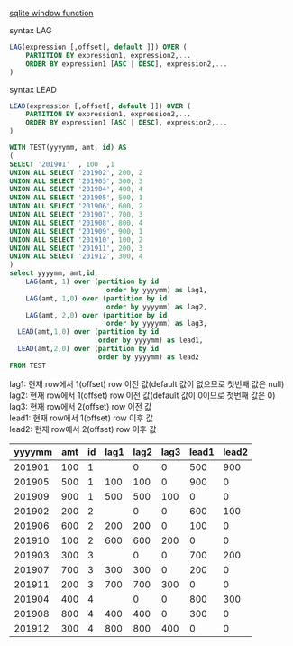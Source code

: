 
[sqlite window function](https://www.sqlitetutorial.net/sqlite-window-functions/)

syntax LAG
```sql
LAG(expression [,offset[, default ]]) OVER (
    PARTITION BY expression1, expression2,...
    ORDER BY expression1 [ASC | DESC], expression2,...
)
```

syntax LEAD
```sql
LEAD(expression [,offset[, default ]]) OVER (
    PARTITION BY expression1, expression2,...
    ORDER BY expression1 [ASC | DESC], expression2,...
)
```

```sql
WITH TEST(yyyymm, amt, id) AS
(
SELECT '201901'  , 100  ,1
UNION ALL SELECT '201902', 200, 2 
UNION ALL SELECT '201903', 300, 3 
UNION ALL SELECT '201904', 400, 4 
UNION ALL SELECT '201905', 500, 1
UNION ALL SELECT '201906', 600, 2 
UNION ALL SELECT '201907', 700, 3
UNION ALL SELECT '201908', 800, 4
UNION ALL SELECT '201909', 900, 1
UNION ALL SELECT '201910', 100, 2 
UNION ALL SELECT '201911', 200, 3 
UNION ALL SELECT '201912', 300, 4
)
select yyyymm, amt,id,
	LAG(amt, 1) over (partition by id
                        order by yyyymm) as lag1,
	LAG(amt, 1,0) over (partition by id
                        order by yyyymm) as lag2,   
	LAG(amt, 2,0) over (partition by id
                        order by yyyymm) as lag3,                        
  LEAD(amt,1,0) over (partition by id
                      order by yyyymm) as lead1,
  LEAD(amt,2,0) over (partition by id
                      order by yyyymm) as lead2                        
FROM TEST
```
lag1: 현재 row에서 1(offset) row 이전 값(default 값이 없으므로 첫번째 값은 null)  
lag2: 현재 row에서 1(offset) row 이전 값(default 값이 0이므로 첫번째 값은 0)  
lag3: 현재 row에서 2(offset) row 이전 값  
lead1: 현재 row에서 1(offset) row 이후 값  
lead2: 현재 row에서 2(offset) row 이후 값


|yyyymm|amt|id|lag1|lag2|lag3|lead1|lead2|
|---|---|---|---|---|---|---|---|
201901|100|1||0|0|500|900
201905|500|1|100|100|0|900|0
201909|900|1|500|500|100|0|0
201902|200|2||0|0|600|100
201906|600|2|200|200|0|100|0
201910|100|2|600|600|200|0|0
201903|300|3||0|0|700|200
201907|700|3|300|300|0|200|0
201911|200|3|700|700|300|0|0
201904|400|4||0|0|800|300
201908|800|4|400|400|0|300|0
201912|300|4|800|800|400|0|0

